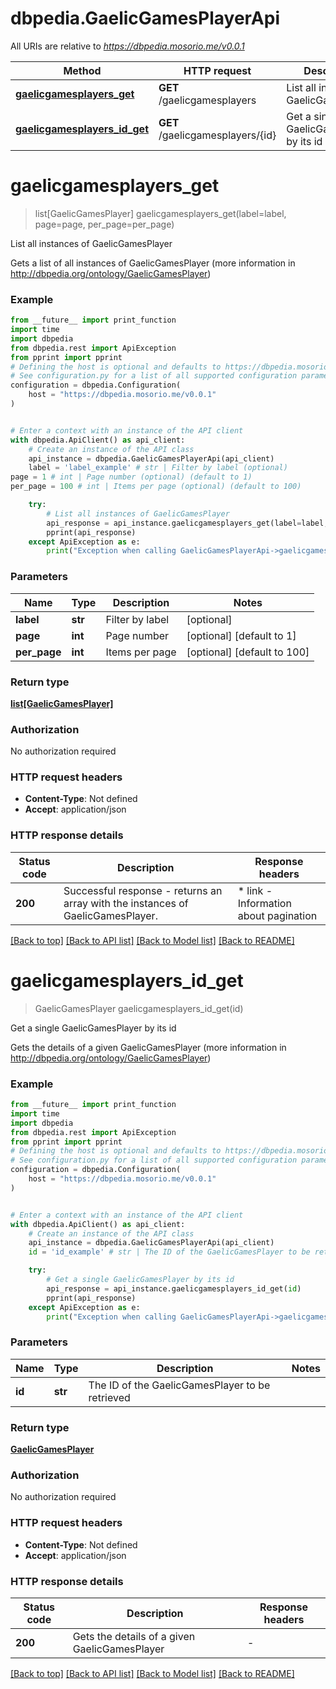 # dbpedia.GaelicGamesPlayerApi

All URIs are relative to *https://dbpedia.mosorio.me/v0.0.1*

Method | HTTP request | Description
------------- | ------------- | -------------
[**gaelicgamesplayers_get**](GaelicGamesPlayerApi.md#gaelicgamesplayers_get) | **GET** /gaelicgamesplayers | List all instances of GaelicGamesPlayer
[**gaelicgamesplayers_id_get**](GaelicGamesPlayerApi.md#gaelicgamesplayers_id_get) | **GET** /gaelicgamesplayers/{id} | Get a single GaelicGamesPlayer by its id


# **gaelicgamesplayers_get**
> list[GaelicGamesPlayer] gaelicgamesplayers_get(label=label, page=page, per_page=per_page)

List all instances of GaelicGamesPlayer

Gets a list of all instances of GaelicGamesPlayer (more information in http://dbpedia.org/ontology/GaelicGamesPlayer)

### Example

```python
from __future__ import print_function
import time
import dbpedia
from dbpedia.rest import ApiException
from pprint import pprint
# Defining the host is optional and defaults to https://dbpedia.mosorio.me/v0.0.1
# See configuration.py for a list of all supported configuration parameters.
configuration = dbpedia.Configuration(
    host = "https://dbpedia.mosorio.me/v0.0.1"
)


# Enter a context with an instance of the API client
with dbpedia.ApiClient() as api_client:
    # Create an instance of the API class
    api_instance = dbpedia.GaelicGamesPlayerApi(api_client)
    label = 'label_example' # str | Filter by label (optional)
page = 1 # int | Page number (optional) (default to 1)
per_page = 100 # int | Items per page (optional) (default to 100)

    try:
        # List all instances of GaelicGamesPlayer
        api_response = api_instance.gaelicgamesplayers_get(label=label, page=page, per_page=per_page)
        pprint(api_response)
    except ApiException as e:
        print("Exception when calling GaelicGamesPlayerApi->gaelicgamesplayers_get: %s\n" % e)
```

### Parameters

Name | Type | Description  | Notes
------------- | ------------- | ------------- | -------------
 **label** | **str**| Filter by label | [optional] 
 **page** | **int**| Page number | [optional] [default to 1]
 **per_page** | **int**| Items per page | [optional] [default to 100]

### Return type

[**list[GaelicGamesPlayer]**](GaelicGamesPlayer.md)

### Authorization

No authorization required

### HTTP request headers

 - **Content-Type**: Not defined
 - **Accept**: application/json

### HTTP response details
| Status code | Description | Response headers |
|-------------|-------------|------------------|
**200** | Successful response - returns an array with the instances of GaelicGamesPlayer. |  * link - Information about pagination <br>  |

[[Back to top]](#) [[Back to API list]](../README.md#documentation-for-api-endpoints) [[Back to Model list]](../README.md#documentation-for-models) [[Back to README]](../README.md)

# **gaelicgamesplayers_id_get**
> GaelicGamesPlayer gaelicgamesplayers_id_get(id)

Get a single GaelicGamesPlayer by its id

Gets the details of a given GaelicGamesPlayer (more information in http://dbpedia.org/ontology/GaelicGamesPlayer)

### Example

```python
from __future__ import print_function
import time
import dbpedia
from dbpedia.rest import ApiException
from pprint import pprint
# Defining the host is optional and defaults to https://dbpedia.mosorio.me/v0.0.1
# See configuration.py for a list of all supported configuration parameters.
configuration = dbpedia.Configuration(
    host = "https://dbpedia.mosorio.me/v0.0.1"
)


# Enter a context with an instance of the API client
with dbpedia.ApiClient() as api_client:
    # Create an instance of the API class
    api_instance = dbpedia.GaelicGamesPlayerApi(api_client)
    id = 'id_example' # str | The ID of the GaelicGamesPlayer to be retrieved

    try:
        # Get a single GaelicGamesPlayer by its id
        api_response = api_instance.gaelicgamesplayers_id_get(id)
        pprint(api_response)
    except ApiException as e:
        print("Exception when calling GaelicGamesPlayerApi->gaelicgamesplayers_id_get: %s\n" % e)
```

### Parameters

Name | Type | Description  | Notes
------------- | ------------- | ------------- | -------------
 **id** | **str**| The ID of the GaelicGamesPlayer to be retrieved | 

### Return type

[**GaelicGamesPlayer**](GaelicGamesPlayer.md)

### Authorization

No authorization required

### HTTP request headers

 - **Content-Type**: Not defined
 - **Accept**: application/json

### HTTP response details
| Status code | Description | Response headers |
|-------------|-------------|------------------|
**200** | Gets the details of a given GaelicGamesPlayer |  -  |

[[Back to top]](#) [[Back to API list]](../README.md#documentation-for-api-endpoints) [[Back to Model list]](../README.md#documentation-for-models) [[Back to README]](../README.md)

